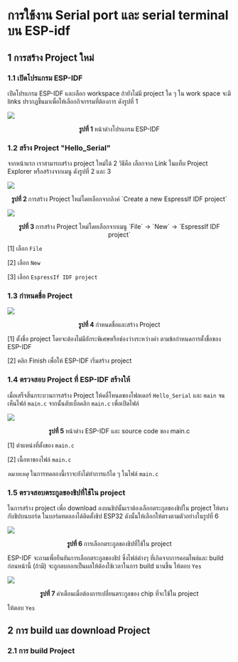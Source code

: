 # การใข้งาน Serial port และ serial terminal บน ESP-idf
## 1 การสร้าง Project ใหม่

### 1.1 เปิดโปรแกรม ESP-IDF 

เปิดโปรแกรม ESP-IDF และเลือก workspace ถ้ายังไม่มี project ใด ๆ ใน work space จะมี links ปรากฏขึ้นมาเพื่อให้เลือกกิจกรรมที่ต้องการ ดังรูปที่ 1

![](./Pictures/Picture-01.png)

<p align= "center">
<B> รูปที่ 1 </B>  หน้าต่างโปรแกรม ESP-IDF
</p>

### 1.2 สร้าง Project "Hello_Serial"

จากหน้าแรก เราสามารถสร้าง project ใหม่ได้ 2 วิธีคือ เลือกจาก Link ในแท็บ Project Explorer หรือสร้างจากเมนู ดังรูปที่ 2 และ 3

![](./Pictures/Picture-02.png)

<p align= "center">
<B> รูปที่ 2 </B> การสร้าง Project ใหม่โดยเลือกจากลิงค์ `Create a new EspressIf IDF project`
</p>


![](./Pictures/Picture-03.png)

<p align= "center">
<B> รูปที่ 3 </B>  การสร้าง Project ใหม่โดยเลือกจากเมนู `File`  -> `New`  -> `EspressIf IDF project`
</p>

[1] เลือก `File`

[2] เลือก `New`

[3] เลือก `EspressIf IDF project`

### 1.3 กำหนดชื่อ Project

![](./Pictures/Picture-04.png)

<p align= "center">
<B> รูปที่ 4 </B>  กำหนดชื่อและสร้าง Project 
</p>

[1] ตั้งชื่อ project โดยจะต้องไม่มีอักระพิเศษหรือช่องว่างระหว่างคำ ตามข้อกำหนดการตั้งชื่อของ ESP-IDF

[2] คลิก Finish เพื่อให้ ESP-IDF เริ่มสร้าง project


### 1.4 ตรวจสอบ  Project ที่ ESP-IDF สร้างให้
เมื่อเสร็จสิ้นกระบวนการสร้าง  Project ให้คลี่โหนดของโฟลเดอร์ `Hello_Serial` และ `main` จนเห็นไฟล์ `main.c` จากนั้นดับเบิ้ลคลิก `main.c` เพื่อเปิดไฟล์ 

![](./Pictures/Picture-05.png)

<p align= "center">
<B> รูปที่ 5 </B>  หน้าต่าง ESP-IDF และ source code ของ main.c 
</p>

[1] ตำแหน่งที่ตั้งของ  `main.c`

[2] เนื้อหาของไฟล์  `main.c`

_หมายเหตุ_ ในการทดลองนี้เราจะยังไม่ทำการแก้ได ๆ ในไฟล์ `main.c`


### 1.5 ตรวจสอบตระกูลของชิปที่ใช้ใน project

ในการสร้าง project เพื่อ download ลงบนชิปนั้นเราต้องเลือกตระกูลของชิปใน project ให้ตรงกับชิปบนบอร์ด ในบอร์ดทดลองได้ติดตั้งชิป ESP32 ดังนั้นให้เลือกให้ตรงตามตัวอย่างในรูปที่ 6 

![](./Pictures/Picture-06.png)

<p align= "center">
<B> รูปที่ 6 </B>  การเลือกตระกูลของชิปที่ใช้ใน project
</p>

ESP-IDF จะถามเพื่อยืนยันการเลือกตระกูลของชิป ซึ่งไฟล์ต่างๆ ที่เกิดจากการคอมไพล์และ build ก่อนหน้านี้ (ถ้ามี) จะถูกลบออกเป็นผลให้ต้องใช้เวลาในการ build นานขึ้น ให้ตอบ `Yes`

![](./Pictures/Picture-07.png)



<p align= "center">
<B> รูปที่ 7 </B>  คำเตือนเมื่อต้องการเปลี่ยนตระกูลของ chip ที่จะใช้ใน project
</p>

ให้ตอบ `Yes`

## 2 การ build และ download Project 

### 2.1 การ build Project
